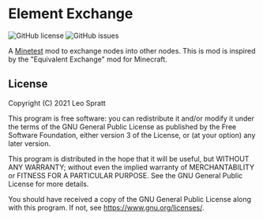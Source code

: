 # Element Exchange
![GitHub license](https://img.shields.io/github/license/enchant97/minetest_element_exchange)
![GitHub issues](https://img.shields.io/github/issues/enchant97/minetest_element_exchange)

A [Minetest](https://www.minetest.net/) mod to exchange nodes into other nodes. This is mod is inspired by the "Equivalent Exchange" mod for Minecraft.

## License
Copyright (C) 2021 Leo Spratt

This program is free software: you can redistribute it and/or modify
it under the terms of the GNU General Public License as published by
the Free Software Foundation, either version 3 of the License, or
(at your option) any later version.

This program is distributed in the hope that it will be useful,
but WITHOUT ANY WARRANTY; without even the implied warranty of
MERCHANTABILITY or FITNESS FOR A PARTICULAR PURPOSE.  See the
GNU General Public License for more details.

You should have received a copy of the GNU General Public License
along with this program.  If not, see <https://www.gnu.org/licenses/>.
